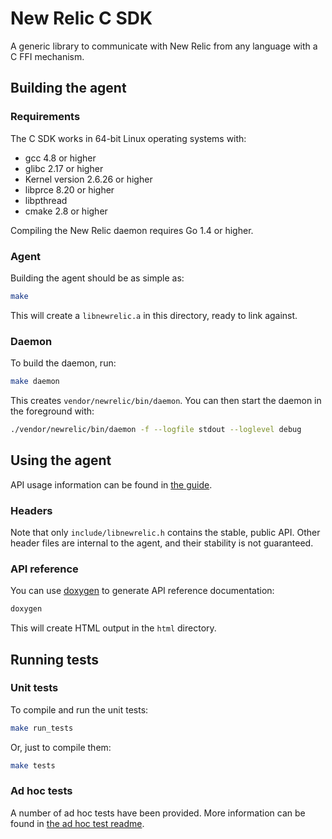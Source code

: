 # New Relic C SDK

A generic library to communicate with New Relic from any language with a C FFI
mechanism.

## Building the agent

### Requirements

The C SDK works in 64-bit Linux operating systems with:

* gcc 4.8 or higher
* glibc 2.17 or higher
* Kernel version 2.6.26 or higher
* libprce 8.20 or higher
* libpthread
* cmake 2.8 or higher

Compiling the New Relic daemon requires Go 1.4 or higher.

### Agent

Building the agent should be as simple as:

```sh
make
```

This will create a `libnewrelic.a` in this directory, ready to link against.

### Daemon

To build the daemon, run:

```sh
make daemon
```

This creates `vendor/newrelic/bin/daemon`. You can then start the daemon in the
foreground with:

```sh
./vendor/newrelic/bin/daemon -f --logfile stdout --loglevel debug
```

## Using the agent

API usage information can be found in [the guide](GUIDE.md).

### Headers

Note that only `include/libnewrelic.h` contains the stable, public API. Other
header files are internal to the agent, and their stability is not guaranteed.

### API reference

You can use [doxygen](http://www.doxygen.nl/) to generate API reference
documentation:

```sh
doxygen
```

This will create HTML output in the `html` directory.

## Running tests

### Unit tests

To compile and run the unit tests:

```sh
make run_tests
```

Or, just to compile them:

```sh
make tests
```

### Ad hoc tests

A number of ad hoc tests have been provided. More information can be found in
[the ad hoc test readme](tests/adhoc/README.md).
